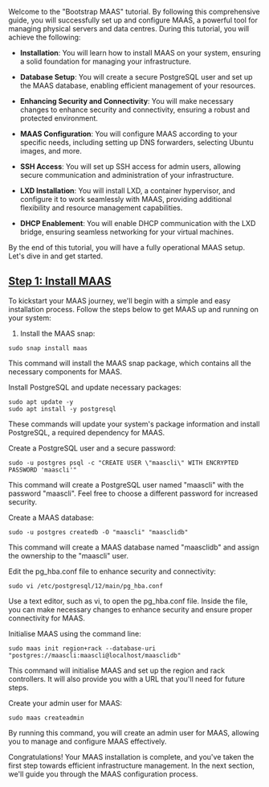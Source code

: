 <!-- "Bootstrap MAAS" -->
Welcome to the "Bootstrap MAAS" tutorial.  By following this comprehensive guide, you will successfully set up and configure MAAS, a powerful tool for managing physical servers and data centres. During this tutorial, you will achieve the following:

- **Installation**: You will learn how to install MAAS on your system, ensuring a solid foundation for managing your infrastructure.

- **Database Setup**: You will create a secure PostgreSQL user and set up the MAAS database, enabling efficient management of your resources.

- **Enhancing Security and Connectivity**: You will make necessary changes to enhance security and connectivity, ensuring a robust and protected environment.

- **MAAS Configuration**: You will configure MAAS according to your specific needs, including setting up DNS forwarders, selecting Ubuntu images, and more.

- **SSH Access**: You will set up SSH access for admin users, allowing secure communication and administration of your infrastructure.

- **LXD Installation**: You will install LXD, a container hypervisor, and configure it to work seamlessly with MAAS, providing additional flexibility and resource management capabilities.

- **DHCP Enablement**: You will enable DHCP communication with the LXD bridge, ensuring seamless networking for your virtual machines.

By the end of this tutorial, you will have a fully operational MAAS setup.  Let's dive in and get started.

<a href="#heading--Step-1-Install-MAAS"><h2 id="heading--Step-1-Install-MAAS">Step 1: Install MAAS</h2></a>

To kickstart your MAAS journey, we'll begin with a simple and easy installation process. Follow the steps below to get MAAS up and running on your system:

1. Install the MAAS snap:

```nohighlight
sudo snap install maas
```

This command will install the MAAS snap package, which contains all the necessary components for MAAS.

Install PostgreSQL and update necessary packages:

```nohighlight
sudo apt update -y
sudo apt install -y postgresql
```

These commands will update your system's package information and install PostgreSQL, a required dependency for MAAS.

Create a PostgreSQL user and a secure password:

```nohighlight
sudo -u postgres psql -c "CREATE USER \"maascli\" WITH ENCRYPTED PASSWORD 'maascli'"
```

This command will create a PostgreSQL user named "maascli" with the password "maascli". Feel free to choose a different password for increased security.

Create a MAAS database:

```nohighlight
sudo -u postgres createdb -O "maascli" "maasclidb"
```

This command will create a MAAS database named "maasclidb" and assign the ownership to the "maascli" user.

Edit the pg_hba.conf file to enhance security and connectivity:

```nohighlight
sudo vi /etc/postgresql/12/main/pg_hba.conf
```

Use a text editor, such as vi, to open the pg_hba.conf file. Inside the file, you can make necessary changes to enhance security and ensure proper connectivity for MAAS.

Initialise MAAS using the command line:

```nohighlight
sudo maas init region+rack --database-uri "postgres://maascli:maascli@localhost/maasclidb"
```

This command will initialise MAAS and set up the region and rack controllers. It will also provide you with a URL that you'll need for future steps.

Create your admin user for MAAS:

```nohighlight
sudo maas createadmin
```

By running this command, you will create an admin user for MAAS, allowing you to manage and configure MAAS effectively.

Congratulations! Your MAAS installation is complete, and you've taken the first step towards efficient infrastructure management. In the next section, we'll guide you through the MAAS configuration process.

